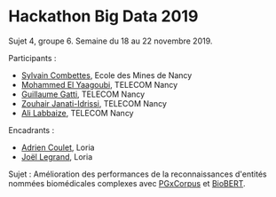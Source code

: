# Hackathon Big Data 2019

Sujet 4, groupe 6. Semaine du 18 au 22 novembre 2019.

Participants :
- [Sylvain Combettes](https://www.linkedin.com/in/sylvain-combettes/), Ecole des Mines de Nancy
- [Mohammed El Yaagoubi](https://www.linkedin.com/in/melyaagoubi/), TELECOM Nancy
- [Guillaume Gatti](https://www.linkedin.com/in/guillaume-gatti-b2a482149/), TELECOM Nancy
- [Zouhair Janati-Idrissi](https://www.linkedin.com/in/zouhair-janati-idrissi/), TELECOM Nancy
- [Ali Labbaize](https://www.linkedin.com/in/alilabbaize/), TELECOM Nancy

Encadrants :
- [Adrien Coulet](https://members.loria.fr/ACoulet/), Loria
- [Joël Legrand](http://joel-legrand.fr/hugo/), Loria

Sujet : Amélioration des performances de la reconnaissances d'entités nommées biomédicales complexes avec [PGxCorpus](https://www.biorxiv.org/content/10.1101/534388v3) et [BioBERT](https://arxiv.org/abs/1901.08746).
